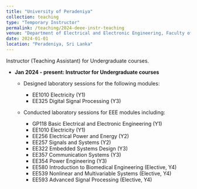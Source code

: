 ```yaml
---
title: "University of Peradeniya"
collection: teaching
type: "Temporary Instructor"
permalink: /teaching/2024-deee-instr-teaching
venue: "Department of Electrical and Electronic Engineering, Faculty of Engineering, University of Peradeniya, Sri Lanka."
date: 2024-01-01
location: "Peradeniya, Sri Lanka"
---
```


Instructor (Teaching Assistant) for Undergraduate courses.

- **Jan 2024 - present: Instructor for Undergraduate courses**
  - Designed laboratory sessions for the following modules:
    - EE1010 Electricity (Y1)
    - EE325 Digital Signal Processing (Y3)
  
  - Conducted laboratory sessions for EEE modules including:
    - GP118 Basic Electrical and Electronic Engineering (Y1)
    - EE1010 Electricity (Y1)
    - EE256 Electrical Power and Energy (Y2)
    - EE257 Signals and Systems (Y2)
    - EE322 Embedded Systems Design (Y3)
    - EE357 Communication Systems (Y3)
    - EE354 Power Engineering (Y3)
    - EE580 Introduction to Biomedical Engineering (Elective, Y4)
    - EE539 Nonlinear and Multivariable Systems (Elective, Y4)
    - EE593 Advanced Signal Processing (Elective, Y4)
